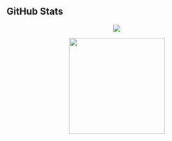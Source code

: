 ## GitHub Stats
<p align="center">
  <img src="https://github-readme-stats.vercel.app/api?username=talipapa&show_icons=true&theme=radical" />
</p>
<p align="center">
  <img height=219 src="https://github-readme-stats.vercel.app/api/top-langs/?username=talipapa&hide_progress=true" />
</p>
